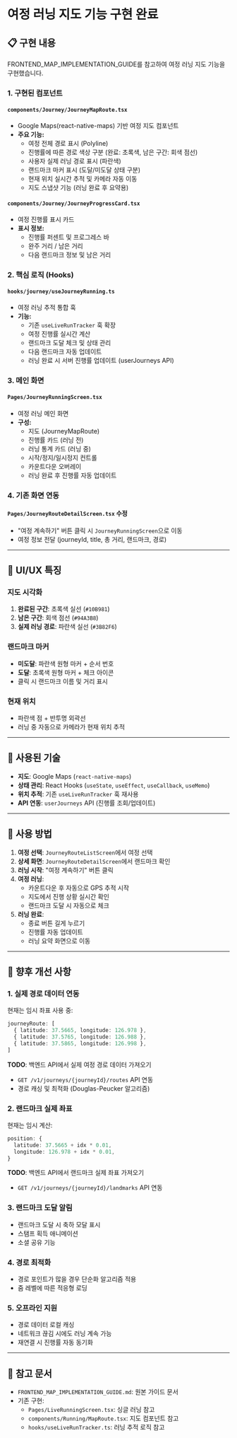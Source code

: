 # 여정 러닝 지도 기능 구현 완료

## 📋 구현 내용

FRONTEND_MAP_IMPLEMENTATION_GUIDE를 참고하여 여정 러닝 지도 기능을 구현했습니다.

### 1. 구현된 컴포넌트

#### `components/Journey/JourneyMapRoute.tsx`
- Google Maps(react-native-maps) 기반 여정 지도 컴포넌트
- **주요 기능:**
  - 여정 전체 경로 표시 (Polyline)
  - 진행률에 따른 경로 색상 구분 (완료: 초록색, 남은 구간: 회색 점선)
  - 사용자 실제 러닝 경로 표시 (파란색)
  - 랜드마크 마커 표시 (도달/미도달 상태 구분)
  - 현재 위치 실시간 추적 및 카메라 자동 이동
  - 지도 스냅샷 기능 (러닝 완료 후 요약용)

#### `components/Journey/JourneyProgressCard.tsx`
- 여정 진행률 표시 카드
- **표시 정보:**
  - 진행률 퍼센트 및 프로그레스 바
  - 완주 거리 / 남은 거리
  - 다음 랜드마크 정보 및 남은 거리

### 2. 핵심 로직 (Hooks)

#### `hooks/journey/useJourneyRunning.ts`
- 여정 러닝 추적 통합 훅
- **기능:**
  - 기존 `useLiveRunTracker` 훅 확장
  - 여정 진행률 실시간 계산
  - 랜드마크 도달 체크 및 상태 관리
  - 다음 랜드마크 자동 업데이트
  - 러닝 완료 시 서버 진행률 업데이트 (userJourneys API)

### 3. 메인 화면

#### `Pages/JourneyRunningScreen.tsx`
- 여정 러닝 메인 화면
- **구성:**
  - 지도 (JourneyMapRoute)
  - 진행률 카드 (러닝 전)
  - 러닝 통계 카드 (러닝 중)
  - 시작/정지/일시정지 컨트롤
  - 카운트다운 오버레이
  - 러닝 완료 후 진행률 자동 업데이트

### 4. 기존 화면 연동

#### `Pages/JourneyRouteDetailScreen.tsx` 수정
- "여정 계속하기" 버튼 클릭 시 `JourneyRunningScreen`으로 이동
- 여정 정보 전달 (journeyId, title, 총 거리, 랜드마크, 경로)

---

## 🎨 UI/UX 특징

### 지도 시각화
1. **완료된 구간**: 초록색 실선 (`#10B981`)
2. **남은 구간**: 회색 점선 (`#94A3B8`)
3. **실제 러닝 경로**: 파란색 실선 (`#3B82F6`)

### 랜드마크 마커
- **미도달**: 파란색 원형 마커 + 순서 번호
- **도달**: 초록색 원형 마커 + 체크 아이콘
- 클릭 시 랜드마크 이름 및 거리 표시

### 현재 위치
- 파란색 점 + 반투명 외곽선
- 러닝 중 자동으로 카메라가 현재 위치 추적

---

## 🔧 사용된 기술

- **지도**: Google Maps (`react-native-maps`)
- **상태 관리**: React Hooks (`useState`, `useEffect`, `useCallback`, `useMemo`)
- **위치 추적**: 기존 `useLiveRunTracker` 훅 재사용
- **API 연동**: `userJourneys` API (진행률 조회/업데이트)

---

## 📱 사용 방법

1. **여정 선택**: `JourneyRouteListScreen`에서 여정 선택
2. **상세 화면**: `JourneyRouteDetailScreen`에서 랜드마크 확인
3. **러닝 시작**: "여정 계속하기" 버튼 클릭
4. **여정 러닝**:
   - 카운트다운 후 자동으로 GPS 추적 시작
   - 지도에서 진행 상황 실시간 확인
   - 랜드마크 도달 시 자동으로 체크
5. **러닝 완료**:
   - 종료 버튼 길게 누르기
   - 진행률 자동 업데이트
   - 러닝 요약 화면으로 이동

---

## 🚀 향후 개선 사항

### 1. 실제 경로 데이터 연동
현재는 임시 좌표 사용 중:
```typescript
journeyRoute: [
  { latitude: 37.5665, longitude: 126.978 },
  { latitude: 37.5765, longitude: 126.988 },
  { latitude: 37.5865, longitude: 126.998 },
]
```

**TODO**: 백엔드 API에서 실제 여정 경로 데이터 가져오기
- `GET /v1/journeys/{journeyId}/routes` API 연동
- 경로 캐싱 및 최적화 (Douglas-Peucker 알고리즘)

### 2. 랜드마크 실제 좌표
현재는 임시 계산:
```typescript
position: {
  latitude: 37.5665 + idx * 0.01,
  longitude: 126.978 + idx * 0.01,
}
```

**TODO**: 백엔드 API에서 랜드마크 실제 좌표 가져오기
- `GET /v1/journeys/{journeyId}/landmarks` API 연동

### 3. 랜드마크 도달 알림
- 랜드마크 도달 시 축하 모달 표시
- 스탬프 획득 애니메이션
- 소셜 공유 기능

### 4. 경로 최적화
- 경로 포인트가 많을 경우 단순화 알고리즘 적용
- 줌 레벨에 따른 적응형 로딩

### 5. 오프라인 지원
- 경로 데이터 로컬 캐싱
- 네트워크 끊김 시에도 러닝 계속 가능
- 재연결 시 진행률 자동 동기화

---

## 📝 참고 문서

- `FRONTEND_MAP_IMPLEMENTATION_GUIDE.md`: 원본 가이드 문서
- 기존 구현:
  - `Pages/LiveRunningScreen.tsx`: 싱글 러닝 참고
  - `components/Running/MapRoute.tsx`: 지도 컴포넌트 참고
  - `hooks/useLiveRunTracker.ts`: 러닝 추적 로직 참고
